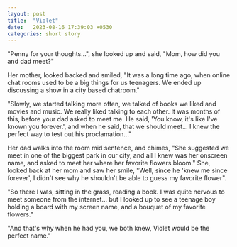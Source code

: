```yaml
---
layout: post
title:  "Violet"
date:   2023-08-16 17:39:03 +0530
categories: short story
---
```

"Penny for your thoughts...", she looked up and said, "Mom, how did you and dad meet?"

Her mother, looked backed and smiled, "It was a long time ago, when online chat rooms used to be a big things for us teenagers. We ended up discussing a show in a city based chatroom."

"Slowly, we started talking more often, we talked of books we liked and movies and music. We really liked talking to each other. It was months of this, before your dad asked to meet me. He said, 'You know, it's like I've known you forever.', and when he said, that we should meet... I knew the perfect way to test out his proclamation..."

Her dad walks into the room mid sentence, and chimes, "She suggested we meet in one of the biggest park in our city, and all I knew was her onscreen name, and asked to meet her where her favorite flowers bloom." She, looked back at her mom and saw her smile, "Well, since he 'knew me since forever', I didn't see why he shouldn't be able to guess my favorite flower".

"So there I was, sitting in the grass, reading a book. I was quite nervous to meet someone from the internet... but I looked up to see a teenage boy holding a board with my screen name, and a bouquet of my favorite flowers."

"And that's why when he had you, we both knew, Violet would be the perfect name."
